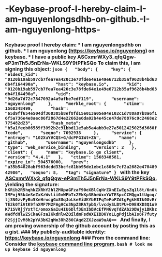 # -Keybase-proof-I-hereby-claim-I-am-nguyenlongsdhb-on-github.-I-am-nguyenlong-https-
### Keybase proof  I hereby claim:    * I am nguyenlongsdhb on github.   * I am nguyenlong (https://keybase.io/nguyenlong) on keybase.   * I have a public key ASCxmrWXy3_qfqQgw-eP3mTh5J5nErNa-WKLS9Y9tPFkSQo  To claim this, I am signing this object:  ```json {   "body": {     "key": {       "eldest_kid": "0120b19ab597cb7fea7ea420c3e78fde64e1e49e6712b35af9628b4bd63db4f164490a",       "host": "keybase.io",       "kid": "0120b19ab597cb7fea7ea420c3e78fde64e1e49e6712b35af9628b4bd63db4f164490a",       "uid": "9d26a7d72c7847092a4a9afbe7edf119",       "username": "nguyenlong"     },     "merkle_root": {       "ctime": 1568348499,       "hash": "65d9ff654e504df368385b8ef8fd15e013a05e94e102c1d788a87b8a6f16f5a736e4e8aec86f2867d4e22662e6da02b4e45ce47de78876c0c2468e2775482d23",       "hash_meta": "b5a1feeb86589f3092b2c91bbd11e5ab5a4abb3e27a5012425025d3680f7cede",       "seqno": 7092933     },     "service": {       "entropy": "102XuYVCQS+G/dcPFG1Wt+ZA",       "name": "github",       "username": "nguyenlongsdhb"     },     "type": "web_service_binding",     "version": 2   },   "client": {     "name": "keybase.io go client",     "version": "4.4.1"   },   "ctime": 1568348581,   "expire_in": 504576000,   "prev": "a35b54828abf963dcdd33bcfc81bb95de1ebc1c806c7cf2a2682e47848942986",   "seqno": 8,   "tag": "signature" } ```  with the key [ASCxmrWXy3_qfqQgw-eP3mTh5J5nErNa-WKLS9Y9tPFkSQo](https://keybase.io/nguyenlong), yielding the signature:  ``` hKRib2R5hqhkZXRhY2hlZMOpaGFzaF90eXBlCqNrZXnEIwEgsZq1l8t/6n6kIMPnj95k4eSeZxKzWvlii0vWPbTxZEkKp3BheWxvYWTESpcCCMQgo1tUgoq/lj3N0zvPyBu5XeHrwcgGx88qJoLkeEiUKYbEIPqTeFoFZdtgFgkH8Ik0GvErTE2k0TiVtK9fnXMF7M2FAgHCo3NpZ8RA7pbS/lvcdySLBtPU+D9EHXD8Q1u9K71SVRjjYxtTC/omoxGaIu4IU6Dlf3EmIbBVcEfPNGvqTdZAb29BWjy1BKhzaWdfdHlwZSCkaGFzaIKkdHlwZQildmFsdWXEIBDKYoLLgPdjibAIs8F7futyP2SjjIvM8h2pYA3bK2qMo3RhZ80CAqd2ZXJzaW9uAQ==  ```  And finally, I am proving ownership of the github account by posting this as a gist.  ### My publicly-auditable identity:  https://keybase.io/nguyenlong  ### From the command line:  Consider the [keybase command line program](https://keybase.io/download).  ```bash # look me up keybase id nguyenlong ```
